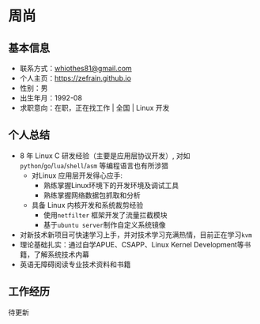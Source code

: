 # 周尚

## 基本信息

- 联系方式：whiothes81@gmail.com
- 个人主页：https://zefrain.github.io
- 性别：男
- 出生年月：1992-08
- 求职意向：在职，正在找工作 | 全国 | Linux 开发

## 个人总结

- 8 年 Linux C 研发经验（主要是应用层协议开发）, 对如 `python`/`go`/`lua`/`shell`/`asm` 等编程语言也有所涉猎
	-  对Linux 应用层开发得心应手:
		- 熟练掌握Linux环境下的开发环境及调试工具
		- 熟练掌握网络数据包抓取和分析
	- 具备 Linux 内核开发和系统裁剪经验
		- 使用`netfilter` 框架开发了流量拦截模块
		- 基于`ubuntu server`制作自定义系统镜像
- 对新技术新项目可快速学习上手，并对技术学习充满热情，目前正在学习`kvm`
- 理论基础扎实：通过自学APUE、CSAPP、Linux Kernel Development等书籍，了解系统技术内幕
- 英语无障碍阅读专业技术资料和书籍

## 工作经历
待更新

